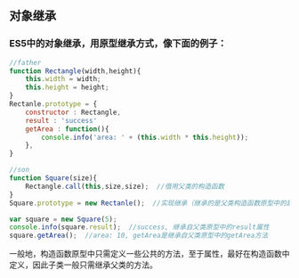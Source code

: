 ## 对象继承
### ES5中的对象继承，用原型继承方式，像下面的例子：
```javascript
//father
function Rectangle(width,height){
    this.width = width;
    this.height = height;
}
Rectanle.prototype = {
    constructor : Rectangle,
    result : 'success'
    getArea : function(){
        console.info('area: ' + (this.width * this.height));
    },
}

//son
function Square(size){
    Rectangle.call(this,size,size);  //借用父类的构造函数
}
Square.prototype = new Rectanle();  //实现继承（继承的是父类构造函数原型中的属性和方法），子类的原型指向父类的一个实例，注意：new Rectanle() 不需要参数

var square = new Square(5);
console.info(square.result);  //success, 继承自父类原型中的result属性
square.getArea();  //area: 10, getArea是继承自父类原型中的getArea方法
```
一般地，构造函数原型中只需定义一些公共的方法，至于属性，最好在构造函数中定义，因此子类一般只需继承父类的方法。
